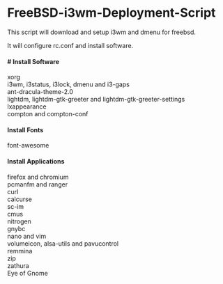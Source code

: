 # FreeBSD-i3wm-Deployment-Script
<p>This script will download and setup i3wm and dmenu for freebsd.</p>

<p>It will configure rc.conf and install software.</p>

<h4># Install Software</h4>
<p>xorg<br>
i3wm, i3status, i3lock, dmenu and i3-gaps<br>
ant-dracula-theme-2.0<br>
lightdm, lightdm-gtk-greeter and lightdm-gtk-greeter-settings<br>
lxappearance<br>
compton and compton-conf<br>

<h4>Install Fonts</h4>
<p>font-awesome</p>

<h4>Install Applications</h4>
<p>firefox and chromium<br>
pcmanfm and ranger<br>
curl<br>
calcurse<br>
sc-im<br>
cmus<br>
nitrogen<br>
gnybc<br>
nano and vim<br>
volumeicon, alsa-utils and pavucontrol<br>
remmina<br>
zip<br>
zathura<br>
Eye of Gnome
